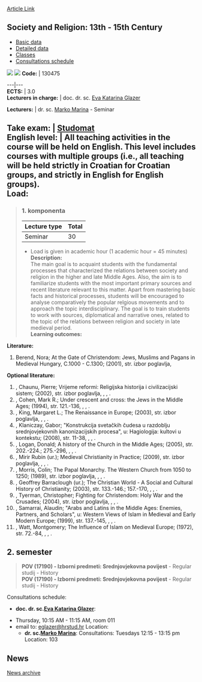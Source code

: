 [Article Link](https://www.fhs.hr/en/course/sar11c)

## Society and Religion: 13th - 15th Century
  * [Basic data](https://www.fhs.hr/en/course/sar11c#v1id-523830_771848_1_0 "Basic data")
  * [Detailed data](https://www.fhs.hr/en/course/sar11c#v1id-523830_771848_1_1 "Detailed data")
  * [Classes](https://www.fhs.hr/en/course/sar11c#v1id-523830_771848_1_2 "Classes")
  * [Consultations schedule](https://www.fhs.hr/en/course/sar11c#v1id-523830_771848_1_3 "Consultations schedule")


[![](https://www.fhs.hr/img/flags/gif/hr.gif)](https://www.fhs.hr/predmet/dr11s) [![](https://www.fhs.hr/img/flags/gif/gb.gif)](https://www.fhs.hr/en/course/sar11c)
**Code:** |  130475  
  
---|---  
**ECTS:** |  3.0   
**Lecturers in charge:** |  doc. dr. sc. [Eva Katarina Glazer](https://www.fhs.hr/staff/eva_katarina.glazer)   
  
**Lecturers:** |  dr. sc. [Marko Marina](https://www.fhs.hr/djelatnik/marko.marina) - Seminar  
  
**Take exam:** |  [Studomat](http://www.isvu.hr/studomat)  
**English level:** |  All teaching activities in the course will be held on English. This level includes courses with multiple groups (i.e., all teaching will be held strictly in Croatian for Croatian groups, and strictly in English for English groups).   
**Load:**  
---  
> ### 1. komponenta
> | Lecture type | Total  
> ---|---  
> Seminar | 30  
> * Load is given in academic hour (1 academic hour = 45 minutes)   
**Description:**  
> The main goal is to acquaint students with the fundamental processes that characterized the relations between society and religion in the higher and late Middle Ages. Also, the aim is to familiarize students with the most important primary sources and recent literature relevant to this matter. Apart from mastering basic facts and historical processes, students will be encouraged to analyse comparatively the popular relgious movements and to approach the topic interdisciplinary. The goal is to train students to work with sources, diplomatical and narrative ones, related to the topic of the relations between religion and society in late medieval period.  
**Learning outcomes:**  

  
**Literature:**  
  1. Berend, Nora; At the Gate of Christendom: Jews, Muslims and Pagans in Medieval Hungary, C.1000 - C.1300; (2001), str. izbor poglavlja, 

  
**Optional literature:**  
  1. , Chaunu, Pierre; Vrijeme reformi: Religijska historija i civilizacijski sistem; (2002), str. izbor poglavlja, , , .
  2. , Cohen, Mark R.; Under crescent and cross: the Jews in the Middle Ages; (1994), str. 121.-136, , , .
  3. , King, Margaret L.; The Renaissance in Europe; (2003), str. izbor poglavlja, , , .
  4. , Klaniczay, Gabor; "Konstrukcija svetačkih čudesa u razdoblju srednjovjekovnih kanonizacijskih procesa", u: Hagiologija: kultovi u kontekstu; (2008), str. 11-38, , , .
  5. , Logan, Donald; A history of the Church in the Middle Ages; (2005), str. 202.-224.; 275.-296, , , .
  6. , Mirir Rubin (ur.); Medieval Christianity in Practice; (2009), str. izbor poglavlja, , , .
  7. , Morris, Colin; The Papal Monarchy. The Western Church from 1050 to 1250; (1989), str. izbor poglavlja, , , .
  8. , Geoffrey Barraclough (ur.); The Christian World - A Social and Cultural History of Christianity; (2003), str. 133.-146.; 157.-170, , , .
  9. , Tyerman, Christopher; Fighting for Christendom: Holy War and the Crusades; (2004), str. izbor poglavlja, , , .
  10. , Samarrai, Alaudin; "Arabs and Latins in the Middle Ages: Enemies, Partners, and Scholars", u: Western Views of Islam in Medieval and Early Modern Europe; (1999), str. 137.-145, , , .
  11. , Watt, Montgomery; The Influence of Islam on Medieval Europe; (1972), str. 72.-84, , , .

  
**2. semester**  
---  
> **POV (17190) - Izborni predmeti: Srednjovjekovna povijest** - Regular studij - History  
>  **POV (17190) - Izborni predmeti: Srednjovjekovna povijest** - Regular studij - History  
>   
Consultations schedule: 
  * **doc. dr. sc.[Eva Katarina Glazer](https://www.fhs.hr/staff/eva_katarina.glazer)**: 
- Thursday, 10:15 AM - 11:15 AM, room 011
- email to: eglazer@hrstud.hr
Location: 
  * **dr. sc.[Marko Marina](https://www.fhs.hr/djelatnik/marko.marina)**: 
Consultations: Tuesdays 12:15 - 13:15 pm
Location: 103 


## News
[News archive](https://www.fhs.hr/en/course/sar11c?@=20u69#news_111701 "News archive")

